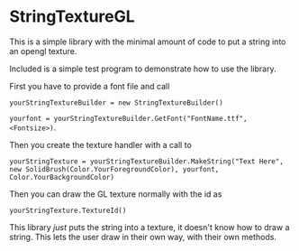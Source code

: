 # StringTextureGL
This is a simple library with the minimal amount of code to put a string into an opengl texture.

Included is a simple test program to demonstrate how to use the library.

First you have to provide a font file and call 

`yourStringTextureBuilder = new StringTextureBuilder()`

`yourfont = yourStringTextureBuilder.GetFont("FontName.ttf", <Fontsize>)`.

Then you create the texture handler with a call to 

`yourStringTexture = yourStringTextureBuilder.MakeString("Text Here", new SolidBrush(Color.YourForegroundColor), yourfont, Color.YourBackgroundColor)`

Then you can draw the GL texture normally with the id as 

`yourStringTexture.TextureId()`

This library *just* puts the string into a texture, it doesn't know how to draw a string. This lets the user draw in their own way, with their own methods.
